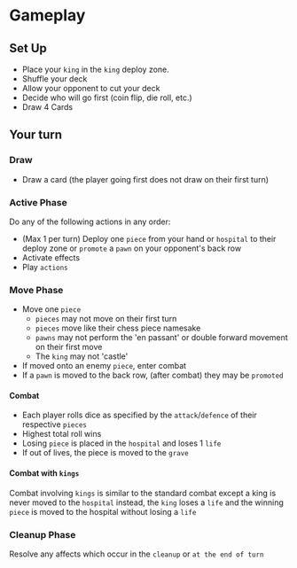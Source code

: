 # Gameplay
## Set Up
- Place your `king` in the `king` deploy zone.
- Shuffle your deck
- Allow your opponent to cut your deck
- Decide who will go first (coin flip, die roll, etc.)
- Draw 4 Cards

## Your turn
### Draw
- Draw a card (the player going first does not draw on their first turn)
### Active Phase
Do any of the following actions in any order:
- (Max 1 per turn) Deploy one `piece` from your hand or `hospital` to their deploy zone or `promote` a `pawn` on your opponent's back row
- Activate effects
- Play `actions`
### Move Phase
- Move one `piece`
    - `pieces` may not move on their first turn
    - `pieces` move like their chess piece namesake
    - `pawns` may not perform the 'en passant' or double forward movement on their first move
    - The `king` may not 'castle'
- If moved onto an enemy `piece`, enter combat
- If a `pawn` is moved to the back row, (after combat) they may be `promoted`
#### Combat
- Each player rolls dice as specified by the `attack`/`defence` of their respective `pieces`
- Highest total roll wins
- Losing `piece` is placed in the `hospital` and loses 1 `life`
- If out of lives, the piece is moved to the `grave`
#### Combat with `kings`
Combat involving `kings` is similar to the standard combat except a king is never moved to the `hospital` instead, the `king` loses a `life` and the winning `piece` is moved to the hospital without losing a `life`
### Cleanup Phase
Resolve any affects which occur in the `cleanup` or `at the end of turn`